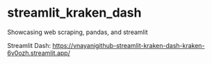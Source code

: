 # streamlit_kraken_dash
Showcasing web scraping, pandas, and streamlit

Streamlit Dash:  https://vnayanigithub-streamlit-kraken-dash-kraken-6v0ozh.streamlit.app/
